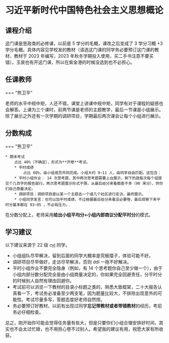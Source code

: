 # 习近平新时代中国特色社会主义思想概论

## 课程介绍

这门课是思政类的必修课，以前是 5 学分的毛概，课改之后变成了 3 学分习概 +3 学分毛概。具体内容见学校发的教材（请选这门课的同学务必要预订这门课的教材，教材于 2023 年编写，2023 年秋冬学期投入使用，买二手书注意不要买错）。玉泉也有开这门课，所以在紫金港的时候没选到也不必担心。

## 任课教师

=== "熊卫平"

​    老师的水平中规中矩，人还不错，课堂上讲课中规中矩，同学有对于课程的疑惑也会解答。上课为三个课时，前两节课是老师的主题教学，最后一节课是小组展示。除了展示之外还有一次学期的调研项目，学期最后两次课会让每个小组进行展示。

## 分数构成

=== "熊卫平"

    * 期末考试
        占比 40%（不确定），形式为**开卷**考试。
        * 平时成绩
            占比 60%，由小组成员共同完成。小组大约 9~11 人，由同学自由匹配。这包含：
        * 平时小组作业： 14 次思考题，其中两次思考题需要上台展示，剩下的就每次每个组提交个几百字的报告就行。两次思考题展示形式不限，从最后给分来看都差不多（90 来分），供你们自己商量决定。
        * 调研项目：调研项目是以某一个主题去一个或几个社区进行走访，最终展示。
        * 小组同学发言：也可以加平时成绩，不过根据最后给分来看没必要卷，最后观察下来平时分基本都在 93~95 ，不必有压力。

​    在分数分配上，老师采用**给出小组平均分+小组内部商议分配平时分**的模式。

## 学习建议

以下建议来源于 22 级 cyj 同学。

* 小组组队尽早解决，留到后面的同学大概率是究极摆子，体验可能不好。
* 调研项目尽早做好，走访尽早解决，否则 ddl 一拖不好解决。
* 平时小组作业不要完全隐身（例如，有 14 个思考题你自己至少做一个），由于小组内部分数分配完全是由小组商量决定的，你如果完全回避责任，分平时分的时候别人自然有理由回避你。
* 考试前可以浏览一下教材的目录小标题之类的，熟悉大致框架，二十大报告认真看一下，考试务必准备至少两支笔，因为题量比较大，不排除出现意外的可能性。考试尽量多写，答题态度好老师自然捞。
* 务必要预订好教材，以前有出现过同学**忘记带教材或者带错教材**的经历，考前务必仔细检查。

总之，刚开始你可能会觉得任务量有些大，但是只要你们小组合理安排好时间，其实也不会太过忙碌，也不用担心卷不过别人。希望我的建议有用，祝愿大家有所收获。
